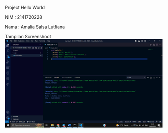 Project Hello World

NIM : 2141720228

Nama : Amalia Salsa Lutfiana

Tampilan Screenshoot
![Screenshoot hello_world](docs/hello_world.png)